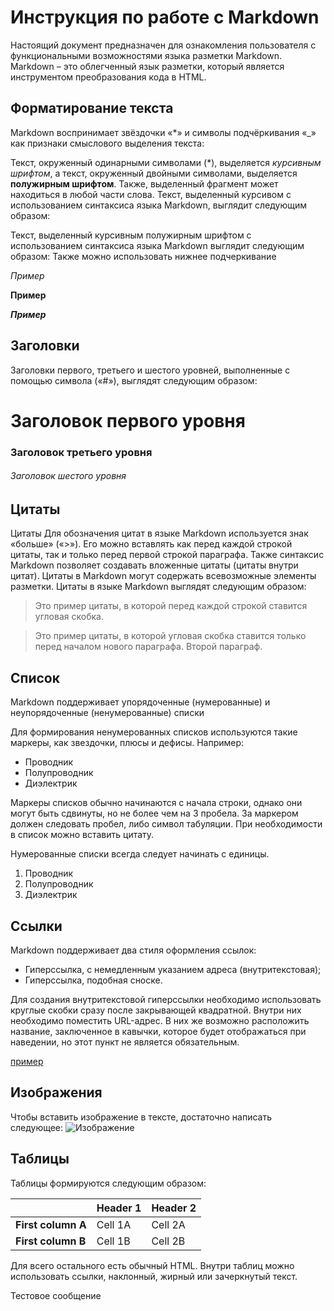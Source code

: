 
# Инструкция по работе с Markdown
Настоящий документ предназначен для ознакомления пользователя с функциональными возможностями языка разметки Markdown. Markdown – это облегченный язык разметки, который является инструментом преобразования кода в HTML.

## Форматирование текста

Markdown воспринимает звёздочки «*» и символы подчёркивания «_» как признаки смыслового выделения текста:

Текст, окруженный одинарными символами (*), выделяется *курсивным шрифтом*, а текст, окруженный двойными символами, выделяется **полужирным шрифтом**. Также, выделенный фрагмент может находиться в любой части слова. Текст, выделенный курсивом с использованием синтаксиса языка Markdown, выглядит следующим образом:

Текст, выделенный курсивным полужирным шрифтом с использованием синтаксиса языка Markdown выглядит следующим образом:
Также можно использовать нижнее подчеркивание

_Пример_

__Пример__

___Пример___  


## Заголовки

Заголовки первого, третьего и шестого уровней, выполненные с помощью символа («#»), выглядят следующим образом:

#  Заголовок первого уровня
### Заголовок третьего уровня
###### Заголовок шестого уровня


## Цитаты
Цитаты
Для обозначения цитат в языке Markdown используется знак «больше» («>»). Его можно вставлять как перед каждой строкой цитаты, так и только перед первой строкой параграфа. Также синтаксис Markdown позволяет создавать вложенные цитаты (цитаты внутри цитат). Цитаты в Markdown могут содержать всевозможные элементы разметки. Цитаты в языке Markdown выглядят следующим образом:

>Это пример цитаты,
>в которой перед каждой строкой
>ставится угловая скобка.

>Это пример цитаты,
в которой угловая скобка
ставится только перед началом нового параграфа.
>Второй параграф.

## Список

Markdown поддерживает упорядоченные (нумерованные) и неупорядоченные (ненумерованные) списки

Для формирования ненумерованных списков используются такие маркеры, как звездочки, плюсы и дефисы. Например:
* Проводник
* Полупроводник
* Диэлектрик

Маркеры списков обычно начинаются с начала строки, однако они могут быть сдвинуты, но не более чем на 3 пробела. За маркером должен следовать пробел, либо символ табуляции. При необходимости в список можно вставить цитату.

Нумерованные списки всегда следует начинать с единицы.

1.	Проводник
2.	Полупроводник
3.	Диэлектрик



## Ссылки
Markdown поддерживает два стиля оформления ссылок:

- Гиперссылка, с немедленным указанием адреса (внутритекстовая);
- Гиперссылка, подобная сноске.

Для создания внутритекстовой гиперссылки необходимо использовать круглые скобки сразу после закрывающей квадратной. Внутри них необходимо поместить URL-адрес. В них же возможно расположить название, заключенное в кавычки, которое будет отображаться при наведении, но этот пункт не является обязательным.

  [пример](http://example.com/ "Необязательная подсказка")

  ## Изображения

Чтобы вставить изображение в тексте, достаточно написать следующее:
![Изображение](orig.jpg)





  ## Таблицы


Таблицы формируются следующим образом: 

  |                  |Header 1 |Header 2|
|------------------|---------|--------|
|**First column A**|Cell 1A  |Cell 2A |
|**First column B**|Cell 1B  |Cell 2B |


Для всего остального есть обычный HTML.
Внутри таблиц можно использовать ссылки, наклонный, жирный или зачеркнутый текст.



Тестовое сообщение